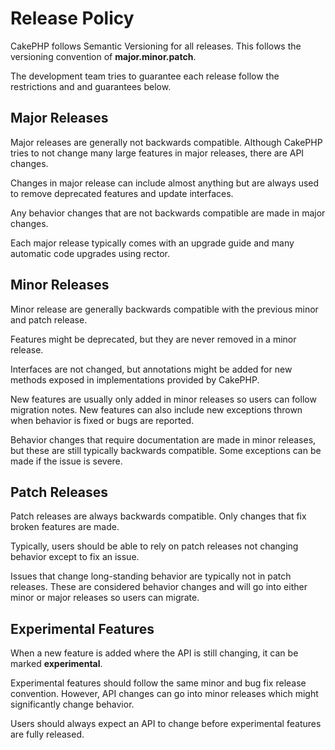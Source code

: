 # Release Policy

CakePHP follows Semantic Versioning for all releases. This follows the versioning
convention of **major.minor.patch**.

The development team tries to guarantee each release follow the restrictions and
and guarantees below.

## Major Releases

Major releases are generally not backwards compatible. Although CakePHP tries
to not change many large features in major releases, there are API changes.

Changes in major release can include almost anything but are always used to
remove deprecated features and update interfaces.

Any behavior changes that are not backwards compatible are made in major changes.

Each major release typically comes with an upgrade guide and many automatic
code upgrades using rector.

## Minor Releases

Minor release are generally backwards compatible with the previous minor and patch
release.

Features might be deprecated, but they are never removed in a minor release.

Interfaces are not changed, but annotations might be added for new methods exposed
in implementations provided by CakePHP.

New features are usually only added in minor releases so users can follow migration
notes. New features can also include new exceptions thrown when behavior is fixed
or bugs are reported.

Behavior changes that require documentation are made in minor releases, but these are
still typically backwards compatible. Some exceptions can be made if the issue is severe.

## Patch Releases

Patch releases are always backwards compatible. Only changes that fix broken features
are made.

Typically, users should be able to rely on patch releases not changing behavior except
to fix an issue.

Issues that change long-standing behavior are typically not in patch releases. These are
considered behavior changes and will go into either minor or major releases so users can
migrate.

## Experimental Features

When a new feature is added where the API is still changing, it can be marked **experimental**.

Experimental features should follow the same minor and bug fix release convention. However,
API changes can go into minor releases which might significantly change behavior.

Users should always expect an API to change before experimental features are fully released.
